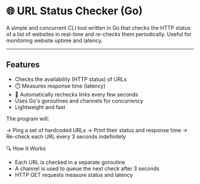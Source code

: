 # 🌐 URL Status Checker (Go)

A simple and concurrent CLI tool written in Go that checks the HTTP status of a list of websites in real-time and re-checks them periodically. Useful for monitoring website uptime and latency.

---

##  Features

-  Checks the availability (HTTP status) of URLs
- ⏱️ Measures response time (latency)
- 🔄 Automatically rechecks links every few seconds
-  Uses Go's goroutines and channels for concurrency
-  Lightweight and fast

The program will:

-> Ping a set of hardcoded URLs
-> Print their status and response time
-> Re-check each URL every 3 seconds indefinitely

🔍 How It Works

* Each URL is checked in a separate goroutine
* A channel is used to queue the next check after 3 seconds
* HTTP GET requests measure status and latency














